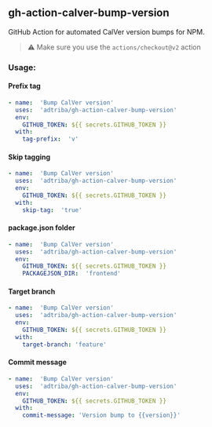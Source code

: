 ## gh-action-calver-bump-version

GitHub Action for automated CalVer version bumps for NPM.

> ⚠️ Make sure you use the `actions/checkout@v2` action

### Usage:

#### Prefix tag
```yaml
- name:  'Bump CalVer version'
  uses:  'adtriba/gh-action-calver-bump-version'
  env:
    GITHUB_TOKEN: ${{ secrets.GITHUB_TOKEN }}
  with:
    tag-prefix:  'v'
```

#### Skip tagging
```yaml
- name:  'Bump CalVer version'
  uses:  'adtriba/gh-action-calver-bump-version'
  env:
    GITHUB_TOKEN: ${{ secrets.GITHUB_TOKEN }}
  with:
    skip-tag:  'true'
```

#### package.json folder
```yaml
- name:  'Bump CalVer version'
  uses:  'adtriba/gh-action-calver-bump-version'
  env:
    GITHUB_TOKEN: ${{ secrets.GITHUB_TOKEN }}
    PACKAGEJSON_DIR:  'frontend'
```

#### Target branch
```yaml
- name:  'Bump CalVer version'
  uses:  'adtriba/gh-action-calver-bump-version'
  env:
    GITHUB_TOKEN: ${{ secrets.GITHUB_TOKEN }}
  with:
    target-branch: 'feature'
```

#### Commit message
```yaml
- name:  'Bump CalVer version'
  uses:  'adtriba/gh-action-calver-bump-version'
  env:
    GITHUB_TOKEN: ${{ secrets.GITHUB_TOKEN }}
  with:
    commit-message: 'Version bump to {{version}}'
```
